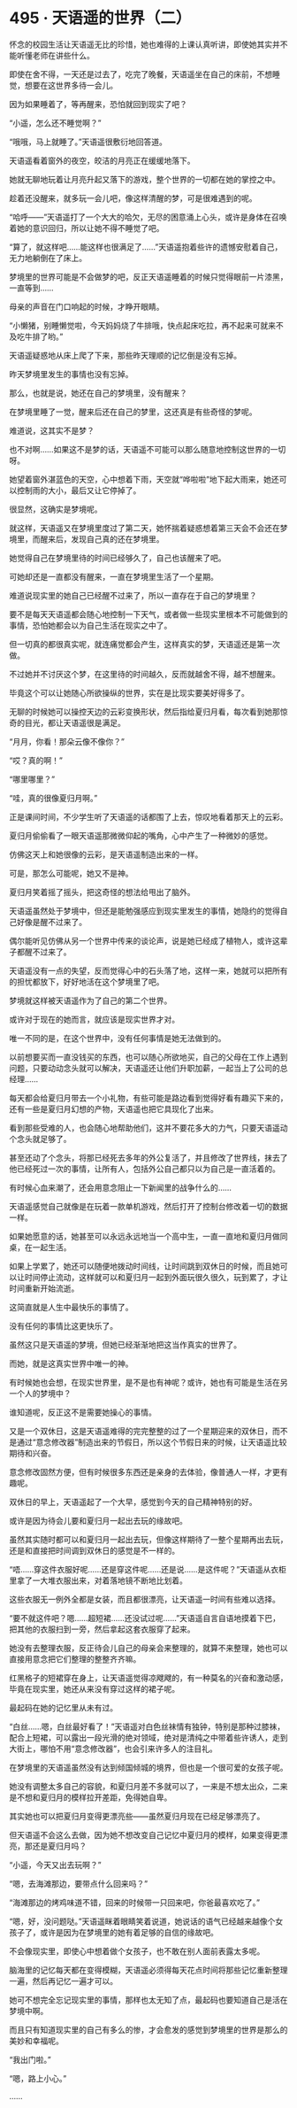 <link rel="stylesheet" href="../styles/text.css"/>
<h1>495 · 天语遥的世界（二）</h1>

怀念的校园生活让天语遥无比的珍惜，她也难得的上课认真听讲，即使她其实并不能听懂老师在讲些什么。

即使在舍不得，一天还是过去了，吃完了晚餐，天语遥坐在自己的床前，不想睡觉，想要在这世界多待一会儿。

因为如果睡着了，等再醒来，恐怕就回到现实了吧？

“小遥，怎么还不睡觉啊？”

“哦哦，马上就睡了。”天语遥很敷衍地回答道。

天语遥看着窗外的夜空，皎洁的月亮正在缓缓地落下。

她就无聊地玩着让月亮升起又落下的游戏，整个世界的一切都在她的掌控之中。

趁着还没醒来，就多玩一会儿吧，像这样清醒的梦，可是很难遇到的呢。

“哈呼——”天语遥打了一个大大的哈欠，无尽的困意涌上心头，或许是身体在召唤着她的意识回归，所以让她不得不睡觉了吧。

“算了，就这样吧……能这样也很满足了……”天语遥抱着些许的遗憾安慰着自己，无力地躺倒在了床上。

梦境里的世界可能是不会做梦的吧，反正天语遥睡着的时候只觉得眼前一片漆黑，一直等到……

母亲的声音在门口响起的时候，才睁开眼睛。

“小懒猪，别睡懒觉啦，今天妈妈烧了牛排哦，快点起床吃拉，再不起来可就来不及吃牛排了哟。”

天语遥疑惑地从床上爬了下来，那些昨天理顺的记忆倒是没有忘掉。

昨天梦境里发生的事情也没有忘掉。

那么，也就是说，她还在自己的梦境里，没有醒来？

在梦境里睡了一觉，醒来后还在自己的梦里，这还真是有些奇怪的梦呢。

难道说，这其实不是梦？

也不对啊……如果这不是梦的话，天语遥不可能可以那么随意地控制这世界的一切呀。

她望着窗外湛蓝色的天空，心中想着下雨，天空就“哗啦啦”地下起大雨来，她还可以控制雨的大小，最后又让它停掉了。

很显然，这确实是梦境呢。

就这样，天语遥又在梦境里度过了第二天，她怀揣着疑惑想着第三天会不会还在梦境里，而醒来后，发现自己真的还在梦境里。

她觉得自己在梦境里待的时间已经够久了，自己也该醒来了吧。

可她却还是一直都没有醒来，一直在梦境里生活了一个星期。

难道说现实里的她自己已经醒不过来了，所以一直存在于自己的梦境里？

要不是每天天语遥都会随心地控制一下天气，或者做一些现实里根本不可能做到的事情，恐怕她都会以为自己生活在现实之中了。

但一切真的都很真实呢，就连痛觉都会产生，这样真实的梦，天语遥还是第一次做。

不过她并不讨厌这个梦，在这里待的时间越久，反而就越舍不得，越不想醒来。

毕竟这个可以让她随心所欲操纵的世界，实在是比现实要美好得多了。

无聊的时候她可以操控天边的云彩变换形状，然后指给夏归月看，每次看到她那惊奇的目光，都让天语遥很是满足。

“月月，你看！那朵云像不像你？”

“哎？真的啊！”

“哪里哪里？”

“哇，真的很像夏归月啊。”

正是课间时间，不少学生听了天语遥的话都围了上去，惊叹地看着那天上的云彩。

夏归月偷偷看了一眼天语遥那微微仰起的嘴角，心中产生了一种微妙的感觉。

仿佛这天上和她很像的云彩，是天语遥制造出来的一样。

可是，那怎么可能呢，她又不是神。

夏归月笑着摇了摇头，把这奇怪的想法给甩出了脑外。

天语遥虽然处于梦境中，但还是能勉强感应到现实里发生的事情，她隐约的觉得自己好像是醒不过来了。

偶尔能听见仿佛从另一个世界中传来的谈论声，说是她已经成了植物人，或许这辈子都醒不过来了。

天语遥没有一点的失望，反而觉得心中的石头落了地，这样一来，她就可以把所有的担忧都放下，好好地活在这个梦境里了吧。

梦境就这样被天语遥作为了自己的第二个世界。

或许对于现在的她而言，就应该是现实世界才对。

唯一不同的是，在这个世界中，没有任何事情是她无法做到的。

以前想要买而一直没钱买的东西，也可以随心所欲地买，自己的父母在工作上遇到问题，只要动动念头就可以解决，天语遥还让他们升职加薪，一起当上了公司的总经理……

每天都会给夏归月带去一个小礼物，有些可能是路边看到觉得好看有趣买下来的，还有一些是夏归月幻想的产物，天语遥也把它具现化了出来。

看到那些受难的人，也会随心地帮助他们，这并不要花多大的力气，只要天语遥动个念头就足够了。

甚至还动了个念头，将那已经死去多年的外公复活了，并且修改了世界线，抹去了他已经死过一次的事情，让所有人，包括外公自己都只以为自己是一直活着的。

有时候心血来潮了，还会用意念阻止一下新闻里的战争什么的……

天语遥感觉自己就像是在玩着一款单机游戏，然后打开了控制台修改着一切的数据一样。

如果她愿意的话，她甚至可以永远永远地当一个高中生，一直一直地和夏归月做同桌，在一起生活。

如果上学累了，她还可以随便地拨动时间线，让时间跳到双休日的时候，而且她可以让时间停止流动，这样就可以和夏归月一起到外面玩很久很久，玩到累了，才让时间重新开始流逝。

这简直就是人生中最快乐的事情了。

没有任何的事情比这更快乐了。

虽然这只是天语遥的梦境，但她已经渐渐地把这当作真实的世界了。

而她，就是这真实世界中唯一的神。

有时候她也会想，在现实世界里，是不是也有神呢？或许，她也有可能是生活在另一个人的梦境中？

谁知道呢，反正这不是需要她操心的事情。

又是一个双休日，这是天语遥难得的完完整整的过了一个星期迎来的双休日，而不是通过“意念修改器”制造出来的节假日，所以这个节假日来的时候，让天语遥比较期待和兴奋。

意念修改固然方便，但有时候很多东西还是亲身的去体验，像普通人一样，才更有趣呢。

双休日的早上，天语遥起了一个大早，感觉到今天的自己精神特别的好。

或许是因为待会儿要和夏归月一起出去玩的缘故吧。

虽然其实随时都可以和夏归月一起出去玩，但像这样期待了一整个星期再出去玩，还是和直接把时间调到双休日的感觉是不一样的。

“唔……穿这件衣服好呢……还是穿这件呢……还是说……是这件呢？”天语遥从衣柜里拿了一大堆衣服出来，对着落地镜不断地比划着。

这些衣服无一例外全都是女装，而且都很漂亮，让天语遥一时间有些难以选择。

“要不就这件吧？嗯……超短裙……还没试过呢……”天语遥自言自语地摸着下巴，把其他的衣服扫到一旁，然后拿起这套衣服穿了起来。

她没有去整理衣服，反正待会儿自己的母亲会来整理的，就算不来整理，她也可以直接用意念把它们整理的整整齐齐嘛。

红黑格子的短裙穿在身上，让天语遥觉得凉飕飕的，有一种莫名的兴奋和激动感，毕竟在现实里，她还从来没有穿过这样的裙子呢。

最起码在她的记忆里从未有过。

“白丝……嗯，白丝最好看了！”天语遥对白色丝袜情有独钟，特别是那种过膝袜，配合上短裙，可以露出一段光滑的绝对领域，绝对是清纯之中带着些许诱人，走到大街上，哪怕不用“意念修改器”，也会引来许多人的注目礼。

在梦境里的天语遥虽然没有达到倾国倾城的境界，但也是一个很可爱的女孩子呢。

她没有调整太多自己的容貌，和夏归月差不多就可以了，一来是不想太出众，二来是不想和夏归月的模样拉开差距，免得她自卑。

其实她也可以把夏归月变得更漂亮些——虽然夏归月现在已经足够漂亮了。

但天语遥不会这么去做，因为她不想改变自己记忆中夏归月的模样，如果变得更漂亮，那还是夏归月吗？

“小遥，今天又出去玩啊？”

“嗯，去海滩那边，要带点什么回来吗？”

“海滩那边的烤鸡味道不错，回来的时候带一只回来吧，你爸最喜欢吃了。”

“嗯，好，没问题哒。”天语遥眯着眼睛笑着说道，她说话的语气已经越来越像个女孩子了，或许是因为在梦境里的她有着足够的自信的缘故吧。

不会像现实里，即使心中想着做个女孩子，也不敢在别人面前表露太多呢。

脑海里的记忆每天都在变得模糊，天语遥必须得每天花点时间将那些记忆重新整理一遍，然后再记忆一遍才可以。

她可不想完全忘记现实里的事情，那样也太无知了点，最起码也要知道自己是活在梦境中啊。

而且只有知道现实里的自己有多么的惨，才会愈发的感觉到梦境里的世界是那么的美妙和幸福呢。

“我出门啦。”

“嗯，路上小心。”

……

